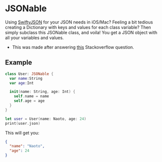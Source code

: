 # JSONable

Using [SwiftyJSON](https://github.com/SwiftyJSON/SwiftyJSON) for your JSON needs in iOS/Mac?
Feeling a bit tedious creating a Dictionary with keys and values for each class variable?
Then simply subclass this JSONable class, and voila! You get a JSON object with all your variables and values.

* This was made after answering [this](http://stackoverflow.com/questions/34152713/swiftyjson-to-implement-json-string-to-swift-object/34154921#34154921) Stackoverflow question.

## Example
``` Swift
class User: JSONable {
  var name:String
  var age:Int

  init(name: String, age: Int) {
    self.name = name
    self.age = age
  }
}

let user = User(name: Naoto, age: 24)
print(user.json)
```

This will get you:
``` JSON
{
  "name": "Naoto",
  "age": 24
}
```
